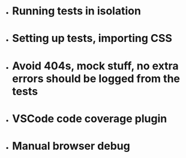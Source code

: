 - # Running tests in isolation


- # Setting up tests, importing CSS


- # Avoid 404s, mock stuff, no extra errors should be logged from the tests


- # VSCode code coverage plugin


- # Manual browser debug

